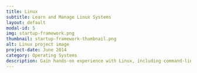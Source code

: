 ```yaml
---
title: Linux
subtitle: Learn and Manage Linux Systems
layout: default
modal-id: 5
img: startup-framework.png
thumbnail: startup-framework-thumbnail.png
alt: Linux project image
project-date: June 2014
category: Operating Systems
description: Gain hands-on experience with Linux, including command-line usage, system administration, and basic scripting to manage servers and applications efficiently.
---
```

